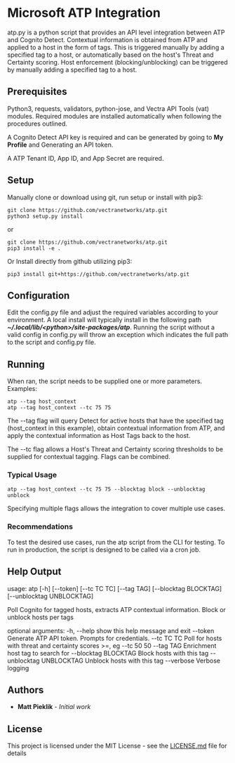 # Microsoft ATP Integration

atp.py is a python script that provides an API level integration between ATP and Cognito Detect.
Contextual information is obtained from ATP and applied to a host in the form of tags.  This is triggered manually
by adding a specified tag to a host, or automatically based on the host's Threat and Certainty scoring.
Host enforcement (blocking/unblocking) can be triggered by manually adding a specified tag to a host.

## Prerequisites

Python3, requests, validators, python-jose, and Vectra API Tools (vat) modules.
Required modules are installed automatically when following the procedures outlined.  

A Cognito Detect API key is required and can be generated by going to **My Profile** and Generating an API token. 

A ATP Tenant ID, App ID, and App Secret are required.

## Setup
Manually clone or download using git, run setup or install with pip3:
```
git clone https://github.com/vectranetworks/atp.git
python3 setup.py install
```
or
```
git clone https://github.com/vectranetworks/atp.git
pip3 install -e .
```

Or Install directly from github utilizing pip3:
```
pip3 install git+https://github.com/vectranetworks/atp.git
```

## Configuration
Edit the config.py file and adjust the required variables according to your environment.  A local install will typically
 install in the following path ***~/.local/lib/\<python\>/site-packages/atp***.  Running the script without a 
 valid config in config.py will throw an exception which indicates the full path to the script and config.py file.


## Running

When ran, the script needs to be supplied one or more parameters.  Examples:


```
atp --tag host_context
atp --tag host_context --tc 75 75
```

The --tag flag will query Detect for active hosts that have the specified tag (host_context in this example), 
obtain contextual information from ATP, and apply the contextual information as Host Tags back to the host. 

The --tc flag allows a Host's Threat and Certainty scoring thresholds to be supplied for contextual tagging.  Flags can
be combined.

### Typical Usage
```
atp --tag host_context --tc 75 75 --blocktag block --unblocktag unblock
```
Specifying multiple flags allows the integration to cover multiple use cases. 

### Recommendations
To test the desired use cases, run the atp script from the CLI for testing.  To run in production, the script 
is designed to be called via a cron job.
 
 
## Help Output

usage: atp [-h] [--token] [--tc TC TC] [--tag TAG]
                     [--blocktag BLOCKTAG] [--unblocktag UNBLOCKTAG]

Poll Cognito for tagged hosts, extracts ATP contextual information.  Block or unblock hosts per tags

optional arguments:
  -h, --help            show this help message and exit
  --token               Generate ATP API token.  Prompts for credentials.
  --tc TC TC            Poll for hosts with threat and certainty scores >=, eg --tc 50 50
  --tag TAG             Enrichment host tag to search for
  --blocktag BLOCKTAG   Block hosts with this tag
  --unblocktag UNBLOCKTAG
                        Unblock hosts with this tag
  --verbose             Verbose logging


## Authors

* **Matt Pieklik** - *Initial work*

## License

This project is licensed under the MIT License - see the [LICENSE.md](LICENSE.md) file for details